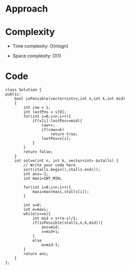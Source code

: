 # Approach
<!-- Describe your approach to solving the problem. -->

# Complexity
- Time complexity: O(nlogn) 
<!-- Add your time complexity here, e.g. $$O(n)$$ -->

- Space complexity: O(1)
<!-- Add your space complexity here, e.g. $$O(n)$$ -->

# Code
```
class Solution {
public:
    bool isPossible(vector<int>v,int n,int k,int mid)
    {
        int cow = 1;
        int lastPos = v[0];
        for(int i=0;i<n;i++){
            if(v[i]-lastPos>=mid){
                cow++;
                if(cow==k)
                    return true;
                lastPos=v[i];
            }
        }
        return false;
    }
    int solve(int n, int k, vector<int> &stalls) {
        // Write your code here
        sort(stalls.begin(),stalls.end());
        int ans=-1;
        int maxi=INT_MIN;
        
        for(int i=0;i<n;i++){
            maxi=max(maxi,stalls[i]);
        }
        
        int s=0;
        int e=maxi;
        while(s<=e){
            int mid = s+(e-s)/2;
            if(isPossible(stalls,n,k,mid)){
                ans=mid;
                s=mid+1;
            }
            else
                e=mid-1;
        }
        return ans;
    }
};
```
